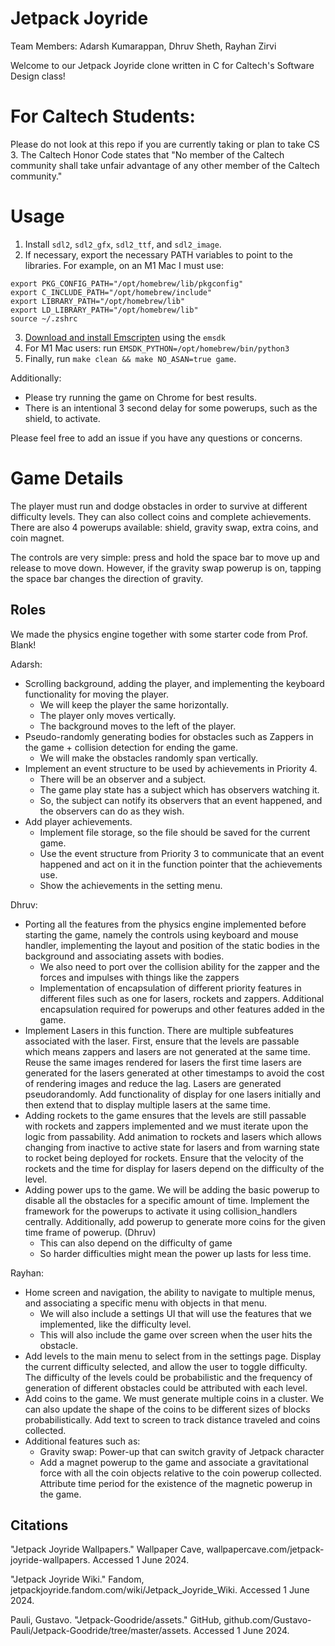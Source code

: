 # Jetpack Joyride

Team Members: Adarsh Kumarappan, Dhruv Sheth, Rayhan Zirvi

Welcome to our Jetpack Joyride clone written in C for Caltech's Software Design class!

# For Caltech Students:
Please do not look at this repo if you are currently taking or plan to take CS 3. The Caltech Honor Code states that "No member of the Caltech community shall take unfair advantage of any other member of the Caltech community."

# Usage
1. Install `sdl2`, `sdl2_gfx`, `sdl2_ttf`, and `sdl2_image`.
2. If necessary, export the necessary PATH variables to point to the libraries. For example, on an M1 Mac I must use:
```
export PKG_CONFIG_PATH="/opt/homebrew/lib/pkgconfig"
export C_INCLUDE_PATH="/opt/homebrew/include"
export LIBRARY_PATH="/opt/homebrew/lib"
export LD_LIBRARY_PATH="/opt/homebrew/lib"
source ~/.zshrc
```
3. [Download and install Emscripten](https://emscripten.org/docs/getting_started/downloads.html) using the `emsdk`
4. For M1 Mac users: run `EMSDK_PYTHON=/opt/homebrew/bin/python3`
5. Finally, run `make clean && make NO_ASAN=true game`.

Additionally:
- Please try running the game on Chrome for best results.
- There is an intentional 3 second delay for some powerups, such as the shield, to activate.

Please feel free to add an issue if you have any questions or concerns.

# Game Details

The player must run and dodge obstacles in order to survive at different difficulty levels. They can also collect coins and complete achievements. There are also 4 powerups available: shield, gravity swap, extra coins, and coin magnet.

The controls are very simple: press and hold the space bar to move up and release to move down. However, if the gravity swap powerup is on, tapping the space bar changes the direction of gravity.

## Roles

We made the physics engine together with some starter code from Prof. Blank!

Adarsh:
- Scrolling background, adding the player, and implementing the keyboard functionality for moving the player.
    - We will keep the player the same horizontally.
    - The player only moves vertically.
    - The background moves to the left of the player.
- Pseudo-randomly generating bodies for obstacles such as Zappers in the game + collision detection for ending the game.
    - We will make the obstacles randomly span vertically.
- Implement an event structure to be used by achievements in Priority 4.
    - There will be an observer and a subject.
    - The game play state has a subject which has observers watching it.
    - So, the subject can notify its observers that an event happened, and the observers can do as they wish.
- Add player achievements.
    - Implement file storage, so the file should be saved for the current game.
    - Use the event structure from Priority 3 to communicate that an event happened and act on it in the function pointer that the achievements use.
    - Show the achievements in the setting menu.

Dhruv:
- Porting all the features from the physics engine implemented before starting the game, namely the controls using keyboard and mouse handler, implementing the layout and position of the static bodies in the background and associating assets with bodies.
    - We also need to port over the collision ability for the zapper and the forces and impulses with things like the zappers
    - Implementation of encapsulation of different priority features in different files such as one for lasers, rockets and zappers. Additional encapsulation required for powerups and other features added in the game.
- Implement Lasers in this function. There are multiple subfeatures associated with the laser. First, ensure that the levels are passable which means zappers and lasers are not generated at the same time. Reuse the same images rendered for lasers the first time lasers are generated for the lasers generated at other timestamps to avoid the cost of rendering images and reduce the lag. Lasers are generated pseudorandomly. Add functionality of display for one lasers initially and then extend that to display multiple lasers at the same time.
- Adding rockets to the game ensures that the levels are still passable with rockets and zappers implemented and we must iterate upon the logic from passability. Add animation to rockets and lasers which allows changing from inactive to active state for lasers and from warning state to rocket being deployed for rockets. Ensure that the velocity of the rockets and the time for display for lasers depend on the difficulty of the level.
- Adding power ups to the game. We will be adding the basic powerup to disable all the obstacles for a specific amount of time. Implement the framework for the powerups to activate it using collision_handlers centrally. Additionally, add powerup to generate more coins for the given time frame of powerup. (Dhruv)
    - This can also depend on the difficulty of game
    - So harder difficulties might mean the power up lasts for less time.

Rayhan:
- Home screen and navigation, the ability to navigate to multiple menus, and associating a specific menu with objects in that menu.
    - We will also include a settings UI that will use the features that we implemented, like the difficulty level.
    - This will also include the game over screen when the user hits the obstacle.
- Add levels to the main menu to select from in the settings page. Display the current difficulty selected, and allow the user to toggle difficulty. The difficulty of the levels could be probabilistic and the frequency of generation of different obstacles could be attributed with each level.
- Add coins to the game. We must generate multiple coins in a cluster. We can also update the shape of the coins to be different sizes of blocks probabilistically. Add text to screen to track distance traveled and coins collected.
- Additional features such as:
    - Gravity swap: Power-up that can switch gravity of Jetpack character
    - Add a magnet powerup to the game and associate a gravitational force with all the coin objects relative to the coin powerup collected. Attribute time period for the existence of the magnetic powerup in the game.

## Citations

"Jetpack Joyride Wallpapers." Wallpaper Cave, wallpapercave.com/jetpack-joyride-wallpapers. Accessed 1 June 2024.

"Jetpack Joyride Wiki." Fandom, jetpackjoyride.fandom.com/wiki/Jetpack_Joyride_Wiki. Accessed 1 June 2024.

Pauli, Gustavo. "Jetpack-Goodride/assets." GitHub, github.com/Gustavo-Pauli/Jetpack-Goodride/tree/master/assets. Accessed 1 June 2024.
